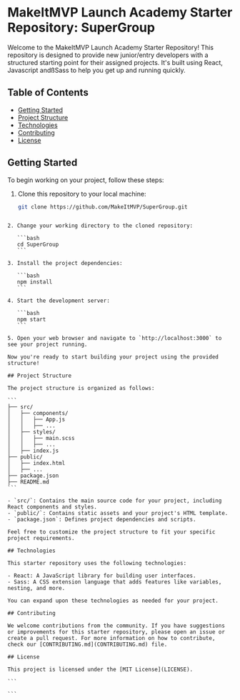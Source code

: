 # MakeItMVP Launch Academy Starter Repository: SuperGroup

Welcome to the MakeItMVP Launch Academy Starter Repository! This repository is designed to provide new junior/entry developers with a structured starting point for their assigned projects. It's built using React, Javascript andßSass to help you get up and running quickly.

## Table of Contents

- [Getting Started](#getting-started)
- [Project Structure](#project-structure)
- [Technologies](#technologies)
- [Contributing](#contributing)
- [License](#license)

## Getting Started

To begin working on your project, follow these steps:

1. Clone this repository to your local machine:

   ```bash
   git clone https://github.com/MakeItMVP/SuperGroup.git
   ```

````

2. Change your working directory to the cloned repository:

   ```bash
   cd SuperGroup
   ```

3. Install the project dependencies:

   ```bash
   npm install
   ```

4. Start the development server:

   ```bash
   npm start
   ```

5. Open your web browser and navigate to `http://localhost:3000` to see your project running.

Now you're ready to start building your project using the provided structure!

## Project Structure

The project structure is organized as follows:

```
├── src/
│   ├── components/
│   │   ├── App.js
│   │   ├── ...
│   ├── styles/
│   │   ├── main.scss
│   │   ├── ...
│   ├── index.js
├── public/
│   ├── index.html
│   ├── ...
├── package.json
├── README.md
```

- `src/`: Contains the main source code for your project, including React components and styles.
- `public/`: Contains static assets and your project's HTML template.
- `package.json`: Defines project dependencies and scripts.

Feel free to customize the project structure to fit your specific project requirements.

## Technologies

This starter repository uses the following technologies:

- React: A JavaScript library for building user interfaces.
- Sass: A CSS extension language that adds features like variables, nesting, and more.

You can expand upon these technologies as needed for your project.

## Contributing

We welcome contributions from the community. If you have suggestions or improvements for this starter repository, please open an issue or create a pull request. For more information on how to contribute, check our [CONTRIBUTING.md](CONTRIBUTING.md) file.

## License

This project is licensed under the [MIT License](LICENSE).

```

```
````